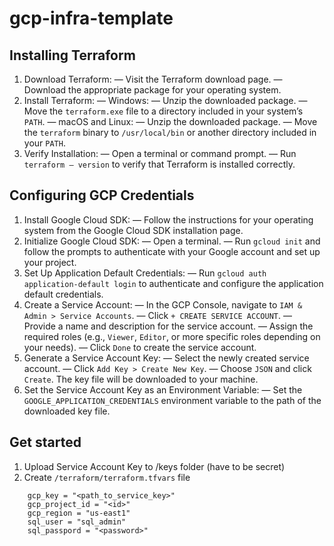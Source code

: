 # gcp-infra-template

## Installing Terraform
1. Download Terraform:
— Visit the Terraform download page.
— Download the appropriate package for your operating system.
2. Install Terraform:
— Windows:
— Unzip the downloaded package.
— Move the `terraform.exe` file to a directory included in your system’s `PATH`.
— macOS and Linux:
— Unzip the downloaded package.
— Move the `terraform` binary to `/usr/local/bin` or another directory included in your `PATH`.
3. Verify Installation:
— Open a terminal or command prompt.
— Run `terraform — version` to verify that Terraform is installed correctly.

## Configuring GCP Credentials
1. Install Google Cloud SDK:
— Follow the instructions for your operating system from the Google Cloud SDK installation page.
2. Initialize Google Cloud SDK:
— Open a terminal.
— Run `gcloud init` and follow the prompts to authenticate with your Google account and set up your project.
3. Set Up Application Default Credentials:
— Run `gcloud auth application-default login` to authenticate and configure the application default credentials.
4. Create a Service Account:
— In the GCP Console, navigate to `IAM & Admin > Service Accounts`.
— Click `+ CREATE SERVICE ACCOUNT`.
— Provide a name and description for the service account.
— Assign the required roles (e.g., `Viewer`, `Editor`, or more specific roles depending on your needs).
— Click `Done` to create the service account.
5. Generate a Service Account Key:
— Select the newly created service account.
— Click `Add Key > Create New Key`.
— Choose `JSON` and click `Create`. The key file will be downloaded to your machine.
6. Set the Service Account Key as an Environment Variable:
— Set the `GOOGLE_APPLICATION_CREDENTIALS` environment variable to the path of the downloaded key file.

## Get started
1. Upload Service Account Key to /keys folder (have to be secret)
2. Create `/terraform/terraform.tfvars` file
```
    gcp_key = "<path_to_service_key>"
    gcp_project_id = "<id>"
    gcp_region = "us-east1"
    sql_user = "sql_admin"
    sql_passpord = "<password>"
```